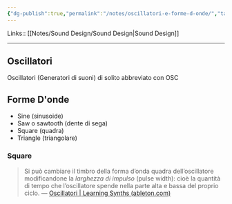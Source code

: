 ```yaml
---
{"dg-publish":true,"permalink":"/notes/oscillatori-e-forme-d-onde/","tags":["type/note"]}
---
```


Links:: [[Notes/Sound Design/Sound Design\|Sound Design]]

---

## Oscillatori

Oscillatori (Generatori di suoni) di solito abbreviato con OSC


## Forme D'onde

- Sine (sinusoide)
- Saw o sawtooth (dente di sega)
- Square (quadra)
- Triangle (triangolare)



### Square

> Si può cambiare il timbro della forma d’onda quadra dell’oscillatore modificandone la _larghezza di impulso_ (pulse width): cioè la quantità di tempo che l’oscillatore spende nella parte alta e bassa del proprio ciclo. — [Oscillatori | Learning Synths (ableton.com)](https://learningsynths.ableton.com/it/oscillators/pulse-width)





